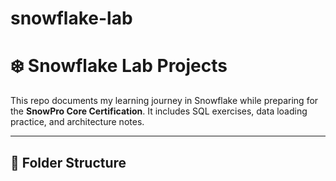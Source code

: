 # snowflake-lab

# ❄️ Snowflake Lab Projects

This repo documents my learning journey in Snowflake while preparing for the **SnowPro Core Certification**. It includes SQL exercises, data loading practice, and architecture notes.

---

## 📁 Folder Structure
